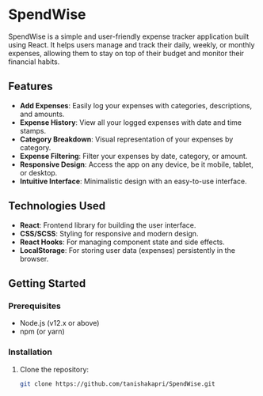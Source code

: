 # SpendWise

SpendWise is a simple and user-friendly expense tracker application built using React. It helps users manage and track their daily, weekly, or monthly expenses, allowing them to stay on top of their budget and monitor their financial habits.

## Features

- **Add Expenses**: Easily log your expenses with categories, descriptions, and amounts.
- **Expense History**: View all your logged expenses with date and time stamps.
- **Category Breakdown**: Visual representation of your expenses by category.
- **Expense Filtering**: Filter your expenses by date, category, or amount.
- **Responsive Design**: Access the app on any device, be it mobile, tablet, or desktop.
- **Intuitive Interface**: Minimalistic design with an easy-to-use interface.

## Technologies Used

- **React**: Frontend library for building the user interface.
- **CSS/SCSS**: Styling for responsive and modern design.
- **React Hooks**: For managing component state and side effects.
- **LocalStorage**: For storing user data (expenses) persistently in the browser.
 
## Getting Started

### Prerequisites

- Node.js (v12.x or above)
- npm (or yarn)

### Installation

1. Clone the repository:

   ```bash
   git clone https://github.com/tanishakapri/SpendWise.git